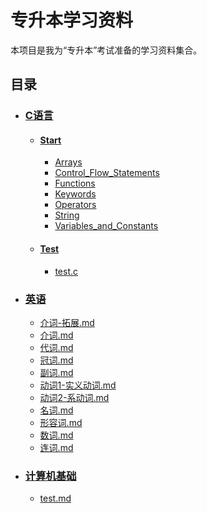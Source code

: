 # 专升本学习资料

本项目是我为“专升本”考试准备的学习资料集合。

## 目录

- ### [C语言](./C语言/)
  - #### [Start](./C语言/Start/)
    - [Arrays](./C语言/Start/Arrays/)
    - [Control_Flow_Statements](./C语言/Start/Control_Flow_Statements/)
    - [Functions](./C语言/Start/Functions/)
    - [Keywords](./C语言/Start/Keywords/)
    - [Operators](./C语言/Start/Operators/)
    - [String](./C语言/Start/String/)
    - [Variables_and_Constants](./C语言/Start/Variables_and_Constants/)
  - #### [Test](./C语言/Test/)
    - [test.c](./C语言/Test/test.c)

- ### [英语](./英语/)
  - [介词-拓展.md](./英语/介词-拓展.md)
  - [介词.md](./英语/介词.md)
  - [代词.md](./英语/代词.md)
  - [冠词.md](./英语/冠词.md)
  - [副词.md](./英语/副词.md)
  - [动词1-实义动词.md](./英语/动词1-实义动词.md)
  - [动词2-系动词.md](./英语/动词2-系动词.md)
  - [名词.md](./英语/名词.md)
  - [形容词.md](./英语/形容词.md)
  - [数词.md](./英语/数词.md)
  - [连词.md](./英语/连词.md)

- ### [计算机基础](./计算机基础/)
  - [test.md](./计算机基础/test.md)
